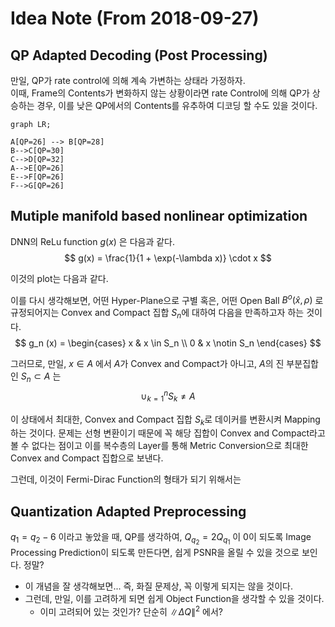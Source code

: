 Idea Note (From 2018-09-27)
====

## QP Adapted Decoding (Post Processing)
만일,  QP가 rate control에 의해 계속 가변하는 상태라 가정하자.  
이때, Frame의 Contents가 변화하지 않는 상황이라면 rate Control에 의해 QP가 상승하는 경우, 이를 낮은 QP에서의 Contents를 유추하여 디코딩 할 수도 있을 것이다.

~~~mermaid
graph LR;

A[QP=26] --> B[QP=28]
B-->C[QP=30]
C-->D[QP=32]
A-->E[QP=26]
E-->F[QP=26]
F-->G[QP=26]
~~~

##  Mutiple manifold based nonlinear optimization 

DNN의 ReLu function $g(x)$ 은 다음과 같다. 
$$
g(x) = \frac{1}{1 + \exp(-\lambda x)} \cdot x
$$

이것의 plot는 다음과 같다. 

이를 다시 생각해보면,
어떤 Hyper-Plane으로 구별 혹은, 어떤 Open Ball $B^o(\hat{x}, \rho)$ 로 규정되어지는 Convex and Compact 집합 $S_n$에 대하여 다음을 만족하고자 하는 것이다.
$$
g_n (x) = 
\begin{cases}
x & x \in S_n \\
0 & x \notin S_n
\end{cases}
$$

그러므로, 만일,  $x \in A$ 에서 $A$가 Convex and Compact가 아니고, $A$의 진 부분집합인 $S_n \subset A$ 는 
$$
\cup_{k=1}^n S_k \neq A
$$

이 상태에서 최대한, Convex and Compact 집합 $S_k$로 데이커를 변환시켜 Mapping 하는 것이다. 문제는 선형 변환이기 때문에 꼭 해당 집합이 Convex and Compact라고 볼 수 없다는 점이고 이를 복수층의 Layer를 통해 Metric Conversion으로 최대한 Convex and Compact 집합으로 보낸다.


그런데, 이것이 Fermi-Dirac Function의 형태가 되기 위해서는 

## Quantization Adapted Preprocessing 

$q_1 = q_2 - 6$ 이라고 놓았을 때, QP를 생각하여, $Q_{q_2} = 2Q_{q_1}$ 이 0이 되도록 Image Processing Prediction이 되도록 만든다면, 쉽게 PSNR을 올릴 수 있을 것으로 보인다.  정말? 

- 이 개념을 잘 생각해보면... 즉, 화질 문제상, 꼭 이렇게 되지는 않을 것이다. 
- 그런데, 만일, 이를 고려하게 되면 쉽게 Object Function을 생각할 수 있을 것이다.
   - 이미 고려되어 있는 것인가? 단순히 $\| \Delta Q \|^2$ 에서? 


